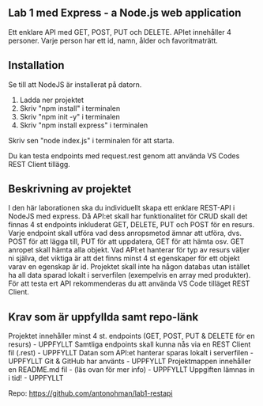 ## Lab 1 med Express - a Node.js web application

Ett enklare API med GET, POST, PUT och DELETE. APIet innehåller 4 personer. Varje person har ett id, namn, ålder och favoritmaträtt.

## Installation

Se till att NodeJS är installerat på datorn.

1. Ladda ner projektet
2. Skriv "npm install" i terminalen
3. Skriv "npm init -y" i terminalen
4. Skriv "npm install express" i terminalen

Skriv sen "node index.js" i terminalen för att starta.

Du kan testa endpoints med request.rest genom att använda VS Codes REST Client tillägg.

## Beskrivning av projektet

I den här laborationen ska du individuellt skapa ett enklare REST-API i NodeJS med express. Då API:et skall har funktionalitet för CRUD skall det finnas 4 st endpoints inkluderat GET, DELETE, PUT och POST för en resurs. Varje endpoint skall utföra vad dess anropsmetod ämnar att utföra, dvs. POST för att lägga till, PUT för att uppdatera, GET för att hämta osv. GET anropet skall hämta alla objekt. Vad API:et hanterar för typ av resurs väljer ni själva, det viktiga är att det finns minst 4 st egenskaper för ett objekt varav en egenskap är id. Projektet skall inte ha någon databas utan istället ha all data sparad lokalt i serverfilen (exempelvis en array med produkter). För att testa ert API rekommenderas du att använda VS Code tilläget REST Client.

## Krav som är uppfyllda samt repo-länk

Projektet innehåller minst 4 st. endpoints (GET, POST, PUT & DELETE för en resurs) - UPPFYLLT
Samtliga endpoints skall kunna nås via en REST Client fil (.rest) - UPPFYLLT
Datan som API:et hanterar sparas lokalt i serverfilen - UPPFYLLT
Git & GitHub har använts - UPPFYLLT
Projektmappen innehåller en README.md fil - (läs ovan för mer info) - UPPFYLLT
Uppgiften lämnas in i tid! - UPPFYLLT

Repo: https://github.com/antonohman/lab1-restapi
